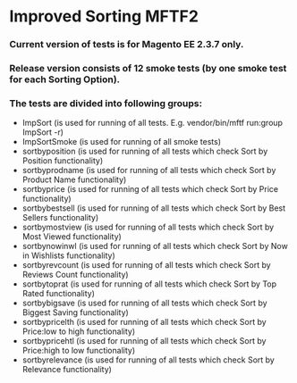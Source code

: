 # Improved Sorting MFTF2

### Current version of tests is for Magento ЕE 2.3.7 only.

### Release version consists of 12 smoke tests (by one smoke test for each Sorting Option).

### The tests are divided into following groups:
- ImpSort (is used for running of all tests. E.g. vendor/bin/mftf run:group ImpSort -r)
- ImpSortSmoke (is used for running of all smoke tests)
- sortbyposition (is used for running of all tests which check Sort by Position functionality)
- sortbyprodname (is used for running of all tests which check Sort by Product Name functionality)
- sortbyprice (is used for running of all tests which check Sort by Price functionality)
- sortbybestsell (is used for running of all tests which check Sort by Best Sellers functionality)
- sortbymostview (is used for running of all tests which check Sort by Most Viewed functionality)
- sortbynowinwl (is used for running of all tests which check Sort by Now in Wishlists functionality)
- sortbyrevcount (is used for running of all tests which check Sort by Reviews Count functionality)
- sortbytoprat (is used for running of all tests which check Sort by Top Rated functionality)
- sortbybigsave (is used for running of all tests which check Sort by Biggest Saving functionality)
- sortbypricelth (is used for running of all tests which check Sort by Price:low to high functionality)
- sortbypricehtl (is used for running of all tests which check Sort by Price:high to low functionality)
- sortbyrelevance (is used for running of all tests which check Sort by Relevance functionality)
